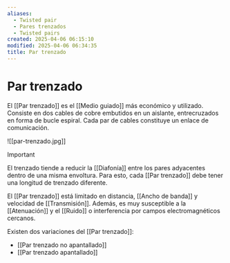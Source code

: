 ```yaml
---
aliases:
  - Twisted pair
  - Pares trenzados
  - Twisted pairs
created: 2025-04-06 06:15:10
modified: 2025-04-06 06:34:35
title: Par trenzado
---
```


# Par trenzado

El [[Par trenzado]] es el [[Medio guiado]] más económico y utilizado. Consiste en dos cables de cobre embutidos en un aislante, entrecruzados en forma de bucle espiral. Cada par de cables constituye un enlace de comunicación.

![[par-trenzado.jpg]]

> [!important]
> El trenzado tiende a reducir la [[Diafonía]] entre los pares adyacentes dentro de una misma envoltura. Para esto, cada [[Par trenzado]] debe tener una longitud de trenzado diferente.

El [[Par trenzado]] está limitado en distancia, [[Ancho de banda]] y velocidad de [[Transmisión]]. Además, es muy susceptible a la [[Atenuación]] y el [[Ruido]] o interferencia por campos electromagnéticos cercanos.

Existen dos variaciones del [[Par trenzado]]:

- [[Par trenzado no apantallado]]
- [[Par trenzado apantallado]]
